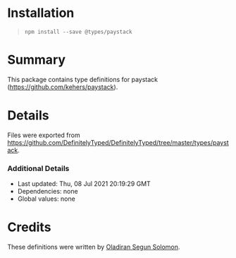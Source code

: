 # Installation
> `npm install --save @types/paystack`

# Summary
This package contains type definitions for paystack (https://github.com/kehers/paystack).

# Details
Files were exported from https://github.com/DefinitelyTyped/DefinitelyTyped/tree/master/types/paystack.

### Additional Details
 * Last updated: Thu, 08 Jul 2021 20:19:29 GMT
 * Dependencies: none
 * Global values: none

# Credits
These definitions were written by [Oladiran Segun Solomon](https://github.com/sheghun).
